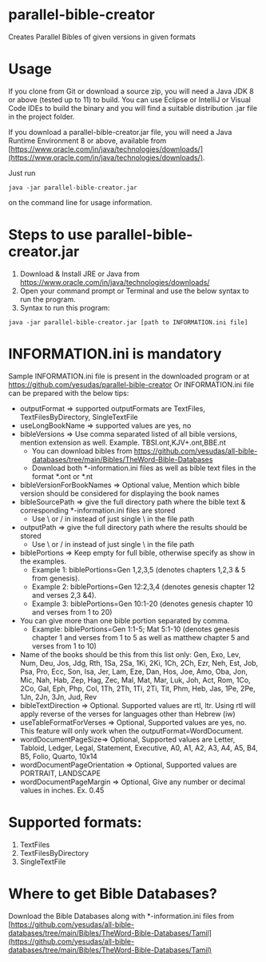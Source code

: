 # parallel-bible-creator
Creates Parallel Bibles of given versions in given formats

# Usage
If you clone from Git or download a source zip, you will need a Java JDK 8 or above (tested up to 11) to build. You can use Eclipse or IntelliJ or Visual Code IDEs to build the binary and you will find a suitable distribution .jar file in the project folder.

If you download a parallel-bible-creator.jar file, you will need a Java Runtime Environment 8 or above, available from [https://www.oracle.com/in/java/technologies/downloads/](https://www.oracle.com/in/java/technologies/downloads/).

Just run

~~~
java -jar parallel-bible-creator.jar
~~~

on the command line for usage information.

# Steps to use parallel-bible-creator.jar
1. Download & Install JRE or Java from https://www.oracle.com/in/java/technologies/downloads/
2. Open your command prompt or Terminal and use the below syntax to run the program.
3. Syntax to run this program:

~~~
java -jar parallel-bible-creator.jar [path to INFORMATION.ini file]
~~~

# INFORMATION.ini is mandatory

Sample INFORMATION.ini file is present in the downloaded program or at https://github.com/yesudas/parallel-bible-creator
Or INFORMATION.ini file can be prepared with the below tips:
- outputFormat => supported outputFormats are TextFiles, TextFilesByDirectory, SingleTextFile
- useLongBookName => supported values are yes, no
- bibleVersions => Use comma separated listed of all bible versions, mention extension as well. Example. TBSI.ont,KJV+.ont,BBE.nt
    - You can download bibles from https://github.com/yesudas/all-bible-databases/tree/main/Bibles/TheWord-Bible-Databases
    - Download both *-information.ini files as well as bible text files in the format *.ont or *.nt
- bibleVersionForBookNames => Optional value, Mention which bible version should be considered for displaying the book names
- bibleSourcePath => give the full directory path where the bible text & corresponding *-information.ini files are stored
    - Use \\ or / in instead of just single \ in the file path
- outputPath => give the full directory path where the results should be stored
    - Use \\ or / in instead of just single \ in the file path
- biblePortions => Keep empty for full bible, otherwise specify as show in the examples.
    - Example 1: biblePortions=Gen 1,2,3,5 (denotes chapters 1,2,3 & 5 from genesis). 
    - Example 2: biblePortions=Gen 12:2,3,4 (denotes genesis chapter 12 and verses 2,3 &4). 
    - Example 3: biblePortions=Gen 10:1-20 (denotes genesis chapter 10 and verses from 1 to 20)
- You can give more than one bible portion separated by comma. 
    - Example: biblePortions=Gen 1:1-5; Mat 5:1-10 (denotes genesis chapter 1 and verses from 1 to 5 as well as matthew chapter 5 and verses from 1 to 10)
- Name of the books should be this from this list only: Gen, Exo, Lev, Num, Deu, Jos, Jdg, Rth, 1Sa, 2Sa, 1Ki, 2Ki, 1Ch, 2Ch, Ezr, Neh, Est, Job, Psa, Pro, Ecc, Son, Isa, Jer, Lam, Eze, Dan, Hos, Joe, Amo, Oba, Jon, Mic, Nah, Hab, Zep, Hag, Zec, Mal, Mat, Mar, Luk, Joh, Act, Rom, 1Co, 2Co, Gal, Eph, Php, Col, 1Th, 2Th, 1Ti, 2Ti, Tit, Phm, Heb, Jas, 1Pe, 2Pe, 1Jn, 2Jn, 3Jn, Jud, Rev
- bibleTextDirection => Optional. Supported values are rtl, ltr. Using rtl will apply reverse of the verses for languages other than Hebrew (iw)
- useTableFormatForVerses => Optional, Supported values are yes, no. This feature will only work when the outputFormat=WordDocument. 
- wordDocumentPageSize=> Optional, Supported values are Letter, Tabloid, Ledger, Legal, Statement, Executive, A0, A1, A2, A3, A4, A5, B4, B5, Folio, Quarto, 10x14 
- wordDocumentPageOrientation => Optional, Supported values are PORTRAIT, LANDSCAPE
- wordDocumentPageMargin => Optional, Give any number or decimal values in inches. Ex. 0.45

# Supported formats:
1. TextFiles
2. TextFilesByDirectory
3. SingleTextFile

# Where to get Bible Databases?
Download the Bible Databases along with *-information.ini files from [https://github.com/yesudas/all-bible-databases/tree/main/Bibles/TheWord-Bible-Databases/Tamil](https://github.com/yesudas/all-bible-databases/tree/main/Bibles/TheWord-Bible-Databases/Tamil)

